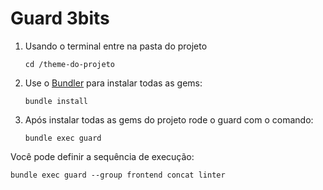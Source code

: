 Guard 3bits
=====

1. Usando o terminal entre na pasta do projeto

    ``cd /theme-do-projeto``

2. Use o [Bundler](http://bundler.io/) para instalar todas as gems:

    ``bundle install``

3. Após instalar todas as gems do projeto rode o guard com o comando:

    ``bundle exec guard``
  
Você pode definir a sequência de execução:

    bundle exec guard --group frontend concat linter
